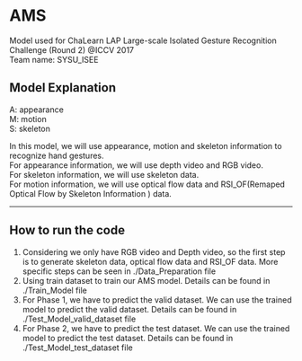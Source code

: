 # AMS
Model used for ChaLearn LAP Large-scale Isolated Gesture Recognition Challenge (Round 2) @ICCV 2017  
Team name: SYSU_ISEE

## Model Explanation
A: appearance   
M: motion  
S: skeleton  

In this model, we will use appearance, motion and skeleton information to recognize hand gestures.  
For appearance information, we will use depth video and RGB video.  
For skeleton information, we will use skeleton data.  
For motion information, we will use optical flow data and RSI_OF(Remaped Optical Flow by Skeleton Information ) data.  


-----
## How to run the code
1. Considering we only have RGB video and Depth video, so the first step is to generate skeleton data, optical flow data and RSI_OF data.
More specific steps can be seen in ./Data_Preparation file
2. Using train dataset to train our AMS model. Details can be found in ./Train_Model file
3. For Phase 1, we have to predict the valid dataset. We can use the trained model to predict the valid dataset. Details can be found in ./Test_Model_valid_dataset file
4. For Phase 2, we have to predict the test dataset. We can use the trained model to predict the test dataset.  Details can be found in ./Test_Model_test_dataset file
